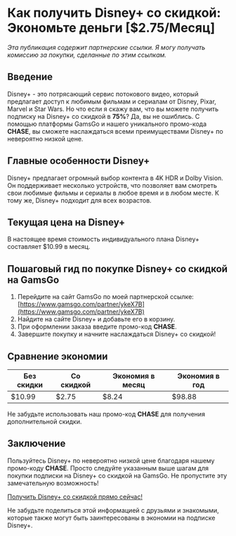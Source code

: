 # Как получить Disney+ со скидкой: Экономьте деньги [$2.75/Месяц] 

*Эта публикация содержит партнерские ссылки. Я могу получать комиссию за покупки, сделанные по этим ссылкам.*

## Введение

Disney+ - это потрясающий сервис потокового видео, который предлагает доступ к любимым фильмам и сериалам от Disney, Pixar, Marvel и Star Wars. Но что если я скажу вам, что вы можете получить подписку на Disney+ со скидкой в **75%**? Да, вы не ошиблись. С помощью платформы GamsGo и нашего уникального промо-кода **CHASE**, вы сможете наслаждаться всеми преимуществами Disney+ по невероятно низкой цене.

## Главные особенности Disney+

Disney+ предлагает огромный выбор контента в 4K HDR и Dolby Vision. Он поддерживает несколько устройств, что позволяет вам смотреть свои любимые фильмы и сериалы в любое время и в любом месте. К тому же, Disney+ подходит для всех возрастов.

## Текущая цена на Disney+

В настоящее время стоимость индивидуального плана Disney+ составляет $10.99 в месяц.

## Пошаговый гид по покупке Disney+ со скидкой на GamsGo

1. Перейдите на сайт GamsGo по моей партнерской ссылке: [https://www.gamsgo.com/partner/ykeX7B](https://www.gamsgo.com/partner/ykeX7B)
2. Найдите на сайте Disney+ и добавьте его в корзину.
3. При оформлении заказа введите промо-код **CHASE**.
4. Завершите покупку и начните наслаждаться Disney+ со скидкой!

## Сравнение экономии

| Без скидки | Со скидкой | Экономия в месяц | Экономия в год |
|------------|------------|------------------|---------------|
| $10.99     | $2.75      | $8.24            | $98.88        |

Не забудьте использовать наш промо-код **CHASE** для получения дополнительной скидки. 

## Заключение

Пользуйтесь Disney+ по невероятно низкой цене благодаря нашему промо-коду **CHASE**. Просто следуйте указанным выше шагам для покупки подписки на Disney+ со скидкой на GamsGo. Не пропустите эту замечательную возможность!

[Получить Disney+ со скидкой прямо сейчас!](https://www.gamsgo.com/partner/ykeX7B)

Не забудьте поделиться этой информацией с друзьями и знакомыми, которые также могут быть заинтересованы в экономии на подписке Disney+.